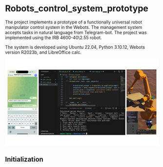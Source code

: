 # Robots_control_system_prototype
The project implements a prototype of a functionally universal robot manipulator control system in the Webots. The management system accepts tasks in natural language from Telegram-bot. The project was implemented using the IRB 4600-40\2.55 robot.

The system is developed using Ubuntu 22.04, Python 3.10.12, Webots version R2023b, and LibreOffice calc.

<img src='Control_system/Цыгикало_А_Е ВКР.png'>

<h2>Initialization</h2>
